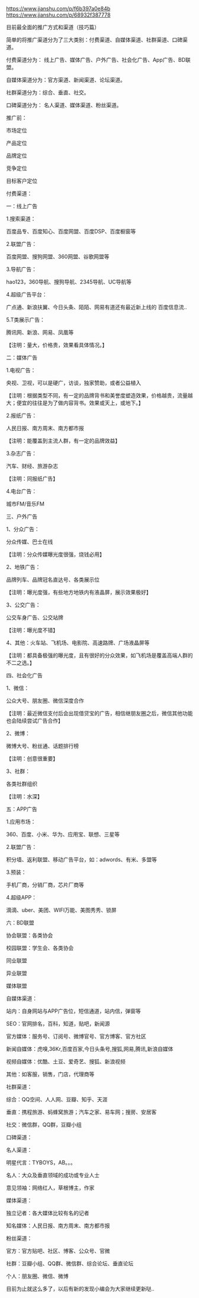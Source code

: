 https://www.jianshu.com/p/f6b397a0e84b
https://www.jianshu.com/p/68932f387778

目前最全面的推广方式和渠道（技巧篇）

简单的将推广渠道分为了三大类别：付费渠道、自媒体渠道、社群渠道、口碑渠道。

付费渠道分为： 线上广告、媒体广告、户外广告、社会化广告、App广告、BD联盟。

自媒体渠道分为：官方渠道、新闻渠道、论坛渠道。

社群渠道分为：综合、垂直、社交。

口碑渠道分为： 名人渠道、媒体渠道、粉丝渠道。

推广前：

市场定位

产品定位

品牌定位

竞争定位

目标客户定位

付费渠道：

一：线上广告

1.搜索渠道：

百度品专、百度知心、百度网盟、百度DSP、百度橱窗等

2.联盟广告：

百度网盟、搜狗网盟、360网盟、谷歌网盟等

3.导航广告：

hao123，360导航、搜狗导航、2345导航、UC导航等

4.超级广告平台：

广点通、新浪扶翼、今日头条、陌陌、网易有道还有最近新上线的 百度信息流..

5.T类展示广告：

腾讯网、新浪、网易、凤凰等

【注明：量大，价格贵，效果看具体情况。】

二：媒体广告

1.电视广告：

央视、卫视，可以是硬广，访谈，独家赞助，或者公益植入

【注明：根据类型不同，有一定的品牌背书和美誉度塑造效果，价格越贵，流量越大；便宜的往往是为了做内容背书。效果或天上，或地下。】

2.报纸广告：

人民日报、南方周末、南方都市报

【注明：能覆盖到主流人群，有一定的品牌效益】

3.杂志广告：

汽车、财经、旅游杂志

【注明：同报纸广告】

4.电台广告：

城市FM/音乐FM

三、户外广告

1、分众广告：

分众传媒、巴士在线

【注明：分众传媒曝光度很强，烧钱必用】

2、地铁广告：

品牌列车、品牌冠名直达号、各类展示位

【注明：曝光度强，有些地方地铁内有液晶屏，展示效果极好】

3、公交广告：

公交车身广告、公交站牌

【注明：曝光度不错】

4、其他：火车站、飞机场、电影院、高速路牌、广场液晶屏等

【注明：都具备极强的曝光度，且有很好的分众效果，如飞机场是覆盖高端人群的不二之选。】

四、社会化广告

1、微信：

公众大号、朋友圈、微信深度合作

【注明：最近微信支付后会出现借贷宝的广告，相信继朋友圈之后，微信其他功能也会陆续尝试广告合作】

2、微博：

微博大号、粉丝通、话题排行榜

【注明：创意很重要】

3、社群：

各类社群组织

【注明：水深】

五：APP广告

1.应用市场：

360、百度、小米、华为、应用宝、联想、三星等

2.联盟广告：

积分墙、返利联盟、移动广告平台，如：adwords、有米、多盟等

3.预装：

手机厂商，分销厂商，芯片厂商等

4.超级APP：

滴滴、uber、美团、WIFI万能、美图秀秀、锁屏

六：BD联盟

协会联盟：各类协会

校园联盟：学生会、各类协会

同业联盟

异业联盟

媒体联盟

自媒体渠道：

站内：自身网站与APP广告位，短信通道，站内信，弹窗等

SEO：官网排名，百科，知道，贴吧，新闻源

官方媒体：服务号、订阅号、微博官号、官方博客、官方社区

新闻自媒体：虎嗅,36Kr,百度百家,今日头条号,搜狐,网易,腾讯,新浪自媒体

视频自媒体：优酷、土豆、爱奇艺、搜狐、新浪视频

其他：如客服，销售，门店，代理商等

社群渠道：

综合：QQ空间、人人网、豆瓣、知乎、天涯

垂直：携程旅游、蚂蜂窝旅游；汽车之家、易车网；搜房、安居客

社交：微信群，QQ群，豆瓣小组

口碑渠道：

名人渠道：

明星代言：TYBOYS，AB。。。

名人：大众及垂直领域的成功或专业人士

意见领袖：网络红人，草根博主，作家

媒体渠道：

独立记者：各大媒体比较有名的记者

知名媒体：人民日报、南方周末、南方都市报

粉丝渠道：

官方：官方贴吧、社区、博客、公众号、官微

社群：豆瓣小组、QQ群、微信群、综合论坛、垂直论坛

个人：朋友圈、微信、微博

目前为止就这么多了，以后有新的发现小编会为大家继续更新哒..



